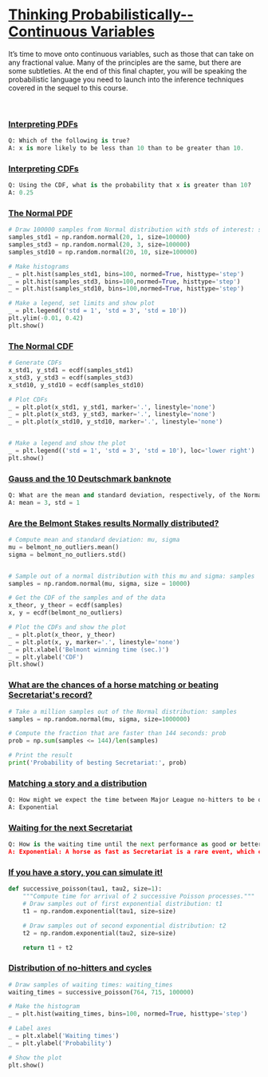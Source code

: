 # [Thinking Probabilistically-- Continuous Variables](https://campus.datacamp.com/courses/statistical-thinking-in-python-part-1/thinking-probabilistically-continuous-variables)

It’s time to move onto continuous variables, such as those that can take on any fractional value. Many of the principles are the same, but there are some subtleties. At the end of this final chapter, you will be speaking the probabilistic language you need to launch into the inference techniques covered in the sequel to this course.

<br>

### [Interpreting PDFs](https://campus.datacamp.com/courses/statistical-thinking-in-python-part-1/thinking-probabilistically-continuous-variables?ex=2)

```Python
Q: Which of the following is true?
A: x is more likely to be less than 10 than to be greater than 10.
```

### [Interpreting CDFs](https://campus.datacamp.com/courses/statistical-thinking-in-python-part-1/thinking-probabilistically-continuous-variables?ex=3)

```Python
Q: Using the CDF, what is the probability that x is greater than 10?
A: 0.25
```

### [The Normal PDF](https://campus.datacamp.com/courses/statistical-thinking-in-python-part-1/thinking-probabilistically-continuous-variables?ex=5)

```Python
# Draw 100000 samples from Normal distribution with stds of interest: samples_std1, samples_std3, samples_std10
samples_std1 = np.random.normal(20, 1, size=100000)
samples_std3 = np.random.normal(20, 3, size=100000)
samples_std10 = np.random.normal(20, 10, size=100000)

# Make histograms
_ = plt.hist(samples_std1, bins=100, normed=True, histtype='step')
_ = plt.hist(samples_std3, bins=100,normed=True, histtype='step')
_ = plt.hist(samples_std10, bins=100,normed=True, histtype='step')

# Make a legend, set limits and show plot
_ = plt.legend(('std = 1', 'std = 3', 'std = 10'))
plt.ylim(-0.01, 0.42)
plt.show()
```

### [The Normal CDF](https://campus.datacamp.com/courses/statistical-thinking-in-python-part-1/thinking-probabilistically-continuous-variables?ex=6)

```Python
# Generate CDFs
x_std1, y_std1 = ecdf(samples_std1)
x_std3, y_std3 = ecdf(samples_std3)
x_std10, y_std10 = ecdf(samples_std10)

# Plot CDFs
_ = plt.plot(x_std1, y_std1, marker='.', linestyle='none')
_ = plt.plot(x_std3, y_std3, marker='.', linestyle='none')
_ = plt.plot(x_std10, y_std10, marker='.', linestyle='none')


# Make a legend and show the plot
_ = plt.legend(('std = 1', 'std = 3', 'std = 10'), loc='lower right')
plt.show()
```

### [Gauss and the 10 Deutschmark banknote](https://campus.datacamp.com/courses/statistical-thinking-in-python-part-1/thinking-probabilistically-continuous-variables?ex=8)

```Python
Q: What are the mean and standard deviation, respectively, of the Normal distribution that was on the 10 Deutschmark banknote, shown to the right?
A: mean = 3, std = 1
```

### [Are the Belmont Stakes results Normally distributed?](https://campus.datacamp.com/courses/statistical-thinking-in-python-part-1/thinking-probabilistically-continuous-variables?ex=9)

```Python
# Compute mean and standard deviation: mu, sigma
mu = belmont_no_outliers.mean()
sigma = belmont_no_outliers.std()


# Sample out of a normal distribution with this mu and sigma: samples
samples = np.random.normal(mu, sigma, size = 10000)

# Get the CDF of the samples and of the data
x_theor, y_theor = ecdf(samples)
x, y = ecdf(belmont_no_outliers)

# Plot the CDFs and show the plot
_ = plt.plot(x_theor, y_theor)
_ = plt.plot(x, y, marker='.', linestyle='none')
_ = plt.xlabel('Belmont winning time (sec.)')
_ = plt.ylabel('CDF')
plt.show()
```

### [What are the chances of a horse matching or beating Secretariat's record?](https://campus.datacamp.com/courses/statistical-thinking-in-python-part-1/thinking-probabilistically-continuous-variables?ex=10)

```Python
# Take a million samples out of the Normal distribution: samples
samples = np.random.normal(mu, sigma, size=1000000)

# Compute the fraction that are faster than 144 seconds: prob
prob = np.sum(samples <= 144)/len(samples)

# Print the result
print('Probability of besting Secretariat:', prob)
```

### [Matching a story and a distribution](https://campus.datacamp.com/courses/statistical-thinking-in-python-part-1/thinking-probabilistically-continuous-variables?ex=12)

```Python
Q: How might we expect the time between Major League no-hitters to be distributed?
A: Exponential
```

### [Waiting for the next Secretariat](https://campus.datacamp.com/courses/statistical-thinking-in-python-part-1/thinking-probabilistically-continuous-variables?ex=13)

```Python
Q: How is the waiting time until the next performance as good or better than Secretariat's distributed
A: Exponential: A horse as fast as Secretariat is a rare event, which can be modeled as a Poisson process, and the waiting time between arrivals of a Poisson process is Exponentially distributed.
```

### [If you have a story, you can simulate it!](https://campus.datacamp.com/courses/statistical-thinking-in-python-part-1/thinking-probabilistically-continuous-variables?ex=14)

```Python
def successive_poisson(tau1, tau2, size=1):
    """Compute time for arrival of 2 successive Poisson processes."""
    # Draw samples out of first exponential distribution: t1
    t1 = np.random.exponential(tau1, size=size)

    # Draw samples out of second exponential distribution: t2
    t2 = np.random.exponential(tau2, size=size)

    return t1 + t2
```

### [Distribution of no-hitters and cycles](https://campus.datacamp.com/courses/statistical-thinking-in-python-part-1/thinking-probabilistically-continuous-variables?ex=15)

```Python
# Draw samples of waiting times: waiting_times
waiting_times = successive_poisson(764, 715, 100000)

# Make the histogram
_ = plt.hist(waiting_times, bins=100, normed=True, histtype='step')

# Label axes
_ = plt.xlabel('Waiting times')
_ = plt.ylabel('Probability')

# Show the plot
plt.show()
```